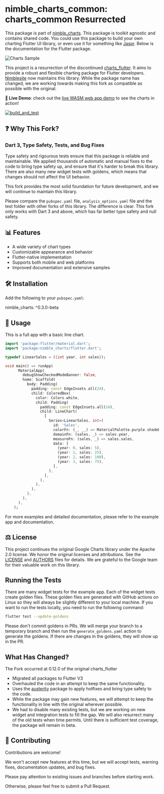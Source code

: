 # nimble_charts_common: charts_common Resurrected

This package is part of [nimble_charts](https://pub.dev/packages/nimble_charts). This package is toolkit agnostic and contains shared code. You could use this package to build your own charting Flutter UI library, or even use it for something like [Jaspr](https://pub.dev/packages/jaspr). Below is the documentation for the Flutter package.

![Charts Sample](https://github.com/Nimblesite/nimble_charts/blob/main/charts.gif)

This project is a resurrection of the discontinued [charts_flutter](https://pub.dev/packages/charts_flutter). It aims to provide a robust and flexible charting package for Flutter developers.
[Nimblesite](https://www.nimblesite.co/) now maintains this library. While the package name has changed, we are working towards making this fork as compatible as possible with the original.

**🚀 Live Demo**: check out the [live WASM web app demo](https://nimblesite.github.io/nimble_charts/) to see the charts in action!

[![build_and_test](https://github.com/Nimblesite/nimble_charts/actions/workflows/build_and_test.yml/badge.svg)](https://github.com/Nimblesite/nimble_charts/actions/workflows/build_and_test.yml)

## ❓ Why This Fork?

### Dart 3, Type Safety, Tests, and Bug Fixes

Type safety and rigourous tests ensure that this package is reliable and maintainable. We applied thousands of automatic and manual fixes to the code to bring type safety up, and ensure that it's harder to break this library. There are also many new widget tests with goldens, which means that changes should not affect the UI behavior.

This fork provides the most solid foundation for future development, and we will continue to maintain this library.

Please compare the `pubspec.yaml` file, `analysis_options.yaml` file and the test folder with other forks of this library. The difference is clear. This fork only works with Dart 3 and above, which has far better type safety and null safety. 

## 📊 Features

- A wide variety of chart types
- Customizable appearance and behavior
- Flutter-native implementation
- Supports both mobile and web platforms
- Improved documentation and extensive samples

## 🛠️ Installation

Add the following to your `pubspec.yaml`:

nimble_charts: ^0.3.0-beta

## 📝 Usage

This is a full app with a basic line chart.

```dart
import 'package:flutter/material.dart';
import 'package:nimble_charts/flutter.dart';

typedef LinearSales = ({int year, int sales});

void main() => runApp(
      MaterialApp(
        debugShowCheckedModeBanner: false,
        home: Scaffold(
          body: Padding(
            padding: const EdgeInsets.all(24),
            child: ColoredBox(
              color: Colors.white,
              child: Padding(
                padding: const EdgeInsets.all(24),
                child: LineChart(
                  [
                    Series<LinearSales, int>(
                      id: 'Sales',
                      colorFn: (_, __) => MaterialPalette.purple.shadeDefault,
                      domainFn: (sales, _) => sales.year,
                      measureFn: (sales, _) => sales.sales,
                      data: [
                        (year: 0, sales: 5),
                        (year: 1, sales: 25),
                        (year: 2, sales: 100),
                        (year: 3, sales: 75),
                      ],
                    ),
                  ],
                ),
              ),
            ),
          ),
        ),
      ),
    );
```

For more examples and detailed documentation, please refer to the example app and documentation.

## ⚖️ License
This project continues the original Google Charts library under the Apache 2.0 license. We honor the original licenses and attributions. See the [LICENSE](LICENSE) and [AUTHORS](AUTHORS) files for details. We are grateful to the Google team for their valuable work on this library.

## Running the Tests

There are many widget tests for the example app. Each of the widget tests create golden files. These golden files are generated with GitHub actions on Linux so they will always be slightly different to your local machine. If you want to run the tests locally, you need to run the following command:

```bash
flutter test --update-goldens
```

Please don't commit goldens in PRs. We will merge your branch to a temporary branch and then run the `generate_goldens.yaml` action to generate the goldens. If there are changes in the goldens, they will show up in the PR.

## What Has Changed?

The Fork occurred at 0.12.0 of the original charts_flutter

- Migrated all packages to Flutter V3
- Overhauled the code in an attempt to keep the same functionality. 
- Uses the [austerity](https://pub.dev/packages/austerity) package to apply hotfixes and bring type safety to the code.
- While the package may gain new features, we will attempt to keep the functionality in line with the original wherever possible.
- We had to disable many existing tests, but we are working on new widget and integration tests to fill the gap. We will also resurrect many of the old tests when time permits. Until there is sufficient test coverage, the package will remain in beta.

## 🤝 Contributing
Contributions are welcome! 

We won't accept new features at this time, but we will accept tests, warning fixes, documentation updates, and bug fixes.

Please pay attention to existing issues and branches before starting work. 

Otherwise, please feel free to submit a Pull Request.
